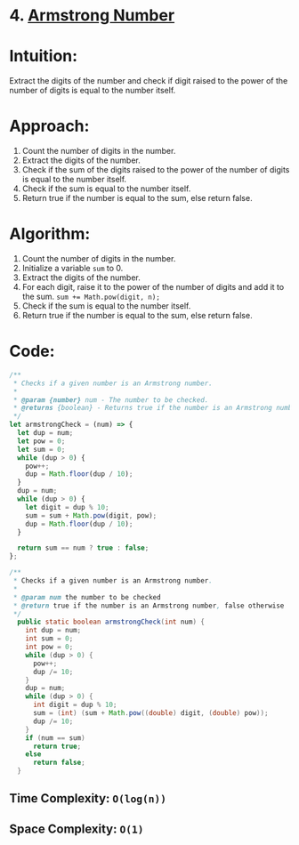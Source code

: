 # 4. [Armstrong Number]()

# Intuition:
Extract the digits of the number and check if digit raised to the power of the number of digits is equal to the number itself.

# Approach:
1. Count the number of digits in the number.
2. Extract the digits of the number.
3. Check if the sum of the digits raised to the power of the number of digits is equal to the number itself.
4. Check if the sum is equal to the number itself.
5. Return true if the number is equal to the sum, else return false.


# Algorithm:
1. Count the number of digits in the number.
2. Initialize a variable `sum` to 0.
3. Extract the digits of the number.
4. For each digit, raise it to the power of the number of digits and add it to the sum. `sum += Math.pow(digit, n);`
5. Check if the sum is equal to the number itself.
6. Return true if the number is equal to the sum, else return false.

# Code:
```JavaScript
/**
 * Checks if a given number is an Armstrong number.
 *
 * @param {number} num - The number to be checked.
 * @returns {boolean} - Returns true if the number is an Armstrong number, otherwise false.
 */
let armstrongCheck = (num) => {
  let dup = num;
  let pow = 0;
  let sum = 0;
  while (dup > 0) {
    pow++;
    dup = Math.floor(dup / 10);
  }
  dup = num;
  while (dup > 0) {
    let digit = dup % 10;
    sum = sum + Math.pow(digit, pow);
    dup = Math.floor(dup / 10);
  }

  return sum == num ? true : false;
};
```
```Java
/**
 * Checks if a given number is an Armstrong number.
 *
 * @param num the number to be checked
 * @return true if the number is an Armstrong number, false otherwise
 */
  public static boolean armstrongCheck(int num) {
    int dup = num;
    int sum = 0;
    int pow = 0;
    while (dup > 0) {
      pow++;
      dup /= 10;
    }
    dup = num;
    while (dup > 0) {
      int digit = dup % 10;
      sum = (int) (sum + Math.pow((double) digit, (double) pow));
      dup /= 10;
    }
    if (num == sum)
      return true;
    else
      return false;
  }
```



## Time Complexity: `O(log(n))`

## Space Complexity: `O(1)`